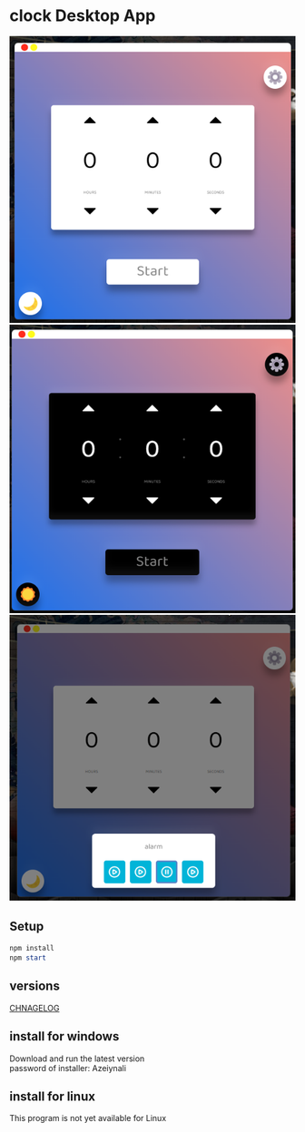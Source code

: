 ﻿# clock Desktop App

![picture 1](./pictures/1.png)
![picture 1](./pictures/2.png)
![picture 1](./pictures/3.png)

## Setup
``` powershell
npm install
npm start
```

## versions
[CHNAGELOG](./CHANGELOG.md)

## install for windows
Download and run the latest version<br>
password of installer: Azeiynali

## install for linux
This program is not yet available for Linux
